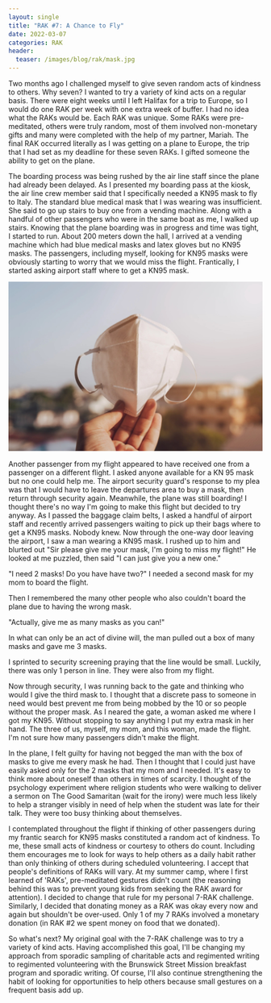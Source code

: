 ```yaml
---
layout: single
title: "RAK #7: A Chance to Fly"
date: 2022-03-07
categories: RAK
header:
  teaser: /images/blog/rak/mask.jpg
---
```


Two months ago I challenged myself to give seven random acts of kindness to others. Why seven? I wanted to try a variety of kind acts on a regular basis. There were eight weeks until I left Halifax for a trip to Europe, so I would do one RAK per week with one extra week of buffer. I had no idea what the RAKs would be. Each RAK was unique. Some RAKs were pre-meditated, others were truly random, most of them involved non-monetary gifts and many were completed with the help of my partner, Mariah. The final RAK occurred literally as I was getting on a plane to Europe, the trip that I had set as my deadline for these seven RAKs. I gifted someone the ability to get on the plane.

The boarding process was being rushed by the air line staff since the plane had already been delayed. As I presented my boarding pass at the kiosk, the air line crew member said that I specifically needed a KN95 mask to fly to Italy. The standard blue medical mask that I was wearing was insufficient. She said to go up stairs to buy one from a vending machine. Along with a handful of other passengers who were in the same boat as me, I walked up stairs. Knowing that the plane boarding was in progress and time was tight, I started to run. About 200 meters down the hall, I arrived at a vending machine which had blue medical masks and latex gloves but no KN95 masks. The passengers, including myself, looking for KN95 masks were obviously starting to worry that we would miss the flight. Frantically, I started asking airport staff where to get a KN95 mask.

![KN95 Mask](/images/blog/rak/mask.jpg)

Another passenger from my flight appeared to have received one from a passenger on a different flight. I asked anyone available for a KN 95 mask but no one could help me. The airport security guard's response to my plea was that I would have to leave the departures area to buy a mask, then return through security again. Meanwhile, the plane was still boarding! I thought there's no way I'm going to make this flight but decided to try anyway. As I passed the baggage claim belts, I asked a handful of airport staff and recently arrived passengers waiting to pick up their bags where to get a KN95 masks. Nobody knew. Now through the one-way door leaving the airport, I saw a man wearing a KN95 mask. I rushed up to him and blurted out "Sir please give me your mask, I'm going to miss my flight!" He looked at me puzzled, then said "I can just give you a new one."

"I need 2 masks! Do you have have two?" I needed a second mask for my mom to board the flight.

Then I remembered the many other people who also couldn't board the plane due to having the wrong mask.

"Actually, give me as many masks as you can!"

In what can only be an act of divine will, the man pulled out a box of many masks and gave me 3 masks.

I sprinted to security screening praying that the line would be small. Luckily, there was only 1 person in line. They were also from my flight.

Now through security, I was running back to the gate and thinking who would I give the third mask to. I thought that a discrete pass to someone in need would best prevent me from being mobbed by the 10 or so people without the proper mask. As I neared the gate, a woman asked me where I got my KN95. Without stopping to say anything I put my extra mask in her hand. The three of us, myself, my mom, and this woman, made the flight. I'm not sure how many passengers didn't make the flight.

In the plane, I felt guilty for having not begged the man with the box of masks to give me every mask he had. Then I thought that I could just have easily asked only for the 2 masks that my mom and I needed. It's easy to think more about oneself than others in times of scarcity. I thought of the psychology experiment where religion students who were walking to deliver a sermon on The Good Samaritan (wait for the irony) were much less likely to help a stranger visibly in need of help when the student was late for their talk. They were too busy thinking about themselves.

I contemplated throughout the flight if thinking of other passengers during my frantic search for KN95 masks constituted a random act of kindness. To me, these small acts of kindness or courtesy to others do count. Including them encourages me to look for ways to help others as a daily habit rather than only thinking of others during scheduled volunteering. I accept that people's definitions of RAKs will vary. At my summer camp, where I first learned of 'RAKs', pre-meditated gestures didn't count (the reasoning behind this was to prevent young kids from seeking the RAK award for attention). I decided to change that rule for my personal 7-RAK challenge. Similarly, I decided that donating money as a RAK was okay every now and again but shouldn't be over-used. Only 1 of my 7 RAKs involved a monetary donation (in RAK #2 we spent money on food that we donated).

So what's next? My original goal with the 7-RAK challenge was to try a variety of kind acts. Having accomplished this goal, I'll be changing my approach from sporadic sampling of charitable acts and regimented writing to regimented volunteering with the Brunswick Street Mission breakfast program and sporadic writing. Of course, I'll also continue strengthening the habit of looking for opportunities to help others because small gestures on a frequent basis add up.
